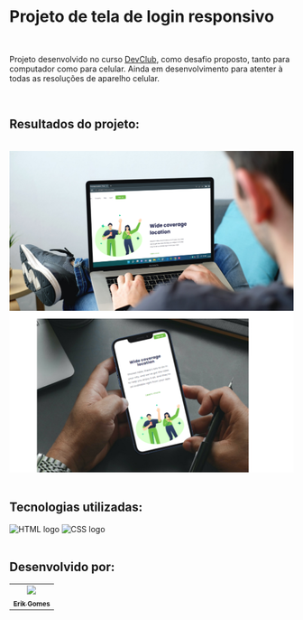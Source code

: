 # Projeto de tela de login responsivo
<br>
<p>Projeto desenvolvido no curso <a href="https://rodolfomori.com.br/devclub/">DevClub</a>, como desafio proposto, tanto para computador como para celular. Ainda em desenvolvimento para atenter à todas as resoluções de aparelho celular.</p>
<br>
<h2>Resultados do projeto:</h2>
<br>
<img src="https://github.com/gGtEriKk/New-challenge-CSS-pt.1/blob/master/assets/print-projeto-PC.png?raw=true" alt="imagem do projeto no computador" width: 100px; height: 100px; display: inline-block;>
<img src="https://github.com/gGtEriKk/New-challenge-CSS-pt.1/blob/master/assets/print-projeto-celular.png?raw=true" alt="imagem de projeto no celular" width: 100px; height: 100px display: inline-block;>
<br>
<br>
<h2>Tecnologias utilizadas:</h2>

<img src="https://img.shields.io/badge/HTML5-E34F26?style=for-the-badge&logo=html5&logoColor=white" alt="HTML logo">
<img src="https://img.shields.io/badge/CSS3-1572B6?style=for-the-badge&logo=css3&logoColor=white" alt="CSS logo">
<br>
<br>
<h2>Desenvolvido por:</h2>
<table>
  <tr>
    <td align="center">
      <a href="https://github.com/gGtEriKk">
        <img src="https://avatars.githubusercontent.com/u/101311661?s=400&u=83c97e5f2223f7889db3e8d58e5c6ab6d43593d7&v=4" width=100px;><br>
          <sub>
            <b>Erik Gomes</b>
          </sub>
      </a>
</table>
